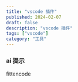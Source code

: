 ```yaml
---
title: "vscode 插件"
published: 2024-02-07
draft: false
description: "vscode 插件"
tags: ["vscode"]
category: "工具"
---
```


### ai 提示

fittencode
